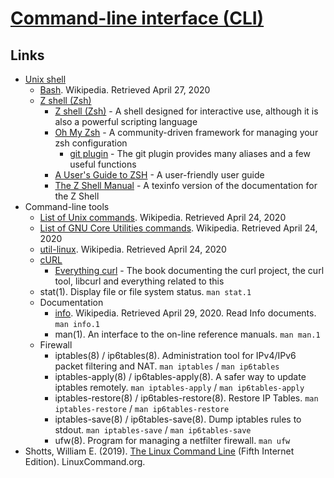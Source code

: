 # [Command-line interface (CLI)](https://en.wikipedia.org/wiki/Command-line_interface)

## Links

- [Unix shell](https://en.wikipedia.org/wiki/Unix_shell)
  - [Bash](https://en.wikipedia.org/wiki/Bash_(Unix_shell)). Wikipedia. Retrieved April 27, 2020
  - [Z shell (Zsh)](https://en.wikipedia.org/wiki/Z_shell)
    - [Z shell (Zsh)](https://www.zsh.org/) - A shell designed for interactive use, although it is also a powerful scripting language
    - [Oh My Zsh](https://github.com/ohmyzsh/ohmyzsh) - A community-driven framework for managing your zsh configuration
      - [git plugin](https://github.com/ohmyzsh/ohmyzsh/tree/master/plugins/git) - The git plugin provides many aliases and a few useful functions
    - [A User's Guide to ZSH](http://zsh.sourceforge.net/Guide/) - A user-friendly user guide
    - [The Z Shell Manual](http://zsh.sourceforge.net/Doc/) - A texinfo version of the documentation for the Z Shell
- Command-line tools
  - [List of Unix commands](https://en.wikipedia.org/wiki/List_of_Unix_commands). Wikipedia. Retrieved April 24, 2020
  - [List of GNU Core Utilities commands](https://en.wikipedia.org/wiki/List_of_GNU_Core_Utilities_commands). Wikipedia. Retrieved April 24, 2020
  - [util-linux](https://en.wikipedia.org/wiki/Util-linux). Wikipedia. Retrieved April 24, 2020
  - [cURL](https://en.wikipedia.org/wiki/CURL)
    - [Everything curl](https://curl.haxx.se/book.html) - The book documenting the curl project, the curl tool, libcurl and everything related to this
  - stat(1). Display file or file system status. `man stat.1`
  - Documentation
    - [info](https://en.wikipedia.org/wiki/Info_(Unix)). Wikipedia. Retrieved April 29, 2020. Read Info documents. `man info.1`
    - man(1). An interface to the on-line reference manuals. `man man.1`
  - Firewall
    - iptables(8) / ip6tables(8). Administration tool for IPv4/IPv6 packet filtering and NAT. `man iptables` / `man ip6tables`
    - iptables-apply(8) / ip6tables-apply(8). A safer way to update iptables remotely. `man iptables-apply` / `man ip6tables-apply`
    - iptables-restore(8) / ip6tables-restore(8). Restore IP Tables. `man iptables-restore` / `man ip6tables-restore`
    - iptables-save(8) / ip6tables-save(8). Dump iptables rules to stdout. `man iptables-save` / `man ip6tables-save`
    - ufw(8). Program for managing a netfilter firewall. `man ufw`
- Shotts, William E. (2019). [The Linux Command Line](http://linuxcommand.org/tlcl.php) (Fifth Internet Edition). LinuxCommand.org.
